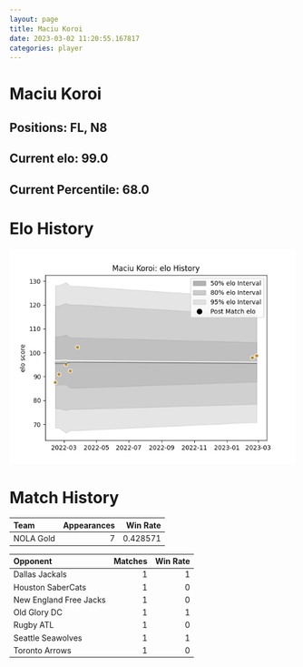 ```yaml
---  
layout: page  
title: Maciu Koroi  
date: 2023-03-02 11:20:55.167817  
categories: player  
---
```

# Maciu Koroi

## Positions: FL, N8

## Current elo: 99.0

## Current Percentile: 68.0

# Elo History


![elo history](history_MaciuKoroi.png)
# Match History


| Team      |   Appearances |   Win Rate |
|:----------|--------------:|-----------:|
| NOLA Gold |             7 |   0.428571 |

| Opponent               |   Matches |   Win Rate |
|:-----------------------|----------:|-----------:|
| Dallas Jackals         |         1 |          1 |
| Houston SaberCats      |         1 |          0 |
| New England Free Jacks |         1 |          0 |
| Old Glory DC           |         1 |          1 |
| Rugby ATL              |         1 |          0 |
| Seattle Seawolves      |         1 |          1 |
| Toronto Arrows         |         1 |          0 |